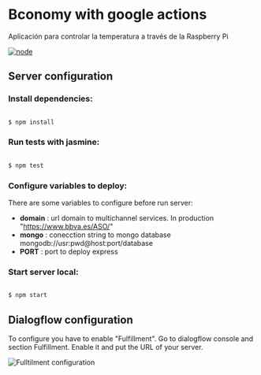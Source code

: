# Bconomy with google actions

  

Aplicación para controlar la temperatura a través de la Raspberry Pi

  

[![node](https://img.shields.io/badge/node-10.x-brightgreen.svg)]()

## Server configuration
  
### Install dependencies:
```bash

$ npm install

```
  

### Run tests with jasmine:

  

```bash

$ npm test

```

  

### Configure variables to deploy:

  

There are some variables to configure before run server:

  

 - **domain** : url domain to multichannel services. In production "https://www.bbva.es/ASO/"
 - **mongo** : conecction string to mongo database mongodb://usr:pwd@host:port/database
 - **PORT** : port to deploy express

  

### Start server local:

  

```bash

$ npm start

```

## Dialogflow configuration

To configure you have to enable "Fulfillment". Go to dialogflow console and section Fulfillment. Enable it and put the URL of your server.

![Fulltilment configuration](https://snag.gy/3ocQNs.jpg)


